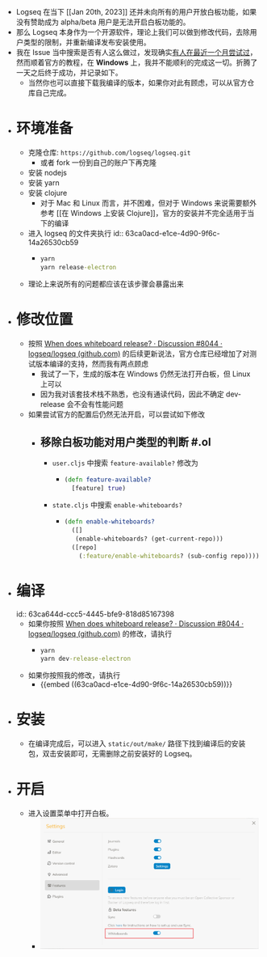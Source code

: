 - Logseq 在当下 [[Jan 20th, 2023]] 还并未向所有的用户开放白板功能，如果没有赞助成为 alpha/beta 用户是无法开启白板功能的。
- 那么 Logseq 本身作为一个开源软件，理论上我们可以做到修改代码，去除用户类型的限制，并重新编译发布安装使用。
- 我在 Issue 当中搜索是否有人这么做过，发现确实[有人在最近一个月尝试过](https://github.com/logseq/logseq/discussions/8044#discussioncomment-4714927)，然而顺着官方的教程，在 **Windows** 上，我并不能顺利的完成这一切。折腾了一天之后终于成功，并记录如下。
	- 当然你也可以直接下载我编译的版本，如果你对此有顾虑，可以从官方仓库自己完成。
- # 环境准备
	- 克隆仓库: `https://github.com/logseq/logseq.git`
		- 或者 fork 一份到自己的账户下再克隆
	- 安装 nodejs
	- 安装 yarn
	- 安装 clojure
		- 对于 Mac 和 Linux 而言，并不困难，但对于 Windows 来说需要额外参考 [[在 Windows 上安装 Clojure]]，官方的安装并不完全适用于当下的编译
	- 进入 logseq 的文件夹执行
	  id:: 63ca0acd-e1ce-4d90-9f6c-14a26530cb59
		- ``` cmd
		  yarn
		  yarn release-electron
		  ```
	- 理论上来说所有的问题都应该在该步骤会暴露出来
- # 修改位置
	- 按照 [When does whiteboard release? · Discussion #8044 · logseq/logseq (github.com)](https://github.com/logseq/logseq/discussions/8044#discussioncomment-4714927) 的后续更新说法，官方仓库已经增加了对测试版本编译的支持，然而我有两点顾虑
		- 我试了一下，生成的版本在 Windows 仍然无法打开白板，但 Linux 上可以
		- 因为我对该套技术栈不熟悉，也没有通读代码，因此不确定 dev-release 会不会有性能问题
	- 如果尝试官方的配置后仍然无法开启，可以尝试如下修改
		- ## 移除白板功能对用户类型的判断 #.ol
			- `user.cljs` 中搜索 `feature-available?` 修改为
				- ``` clojure
				  (defn feature-available?
				    [feature] true)
				  ```
			- `state.cljs` 中搜索 `enable-whiteboards?`
				- ``` clojure
				  (defn enable-whiteboards?
				    ([]
				     (enable-whiteboards? (get-current-repo)))
				    ([repo]
				      (:feature/enable-whiteboards? (sub-config repo))))
				  ```
- # 编译
  id:: 63ca644d-ccc5-4445-bfe9-818d85167398
	- 如果你按照 [When does whiteboard release? · Discussion #8044 · logseq/logseq (github.com)](https://github.com/logseq/logseq/discussions/8044#discussioncomment-4714927) 的修改，请执行
		- ``` cmd
		  yarn
		  yarn dev-release-electron
		  ```
	- 如果你按照我的修改，请执行
		- {{embed ((63ca0acd-e1ce-4d90-9f6c-14a26530cb59))}}
- # 安装
	- 在编译完成后，可以进入 `static/out/make/` 路径下找到编译后的安装包，双击安装即可，无需删除之前安装好的 Logseq。
- # 开启
	- 进入设置菜单中打开白板。
		- ![image.png](../assets/image_1674185948980_0.png)